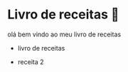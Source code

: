 # Livro de receitas :meat_on_bone:

olá bem vindo ao meu livro de receitas 

- livro de receitas

- receita 2

  